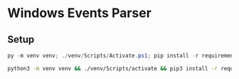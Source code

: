 # Windows Events Parser

## Setup

```powershell
py -m venv venv; ./venv/Scripts/Activate.ps1; pip install -r requirements.txt
```

```bash
python3 -m venv venv && ./venv/Scripts/activate && pip3 install -r requirements.txt
```